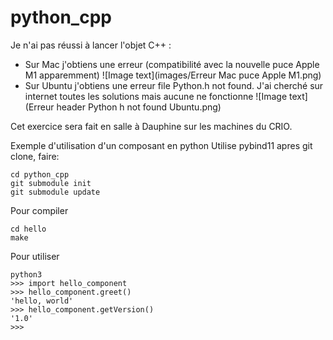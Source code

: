 # python_cpp
Je n'ai pas réussi à lancer l'objet C++ :
* Sur Mac j'obtiens une erreur (compatibilité avec la nouvelle puce Apple M1 apparemment)
![Image text](images/Erreur Mac puce Apple M1.png)
* Sur Ubuntu j'obtiens une erreur file Python.h not found. J'ai cherché sur internet toutes les solutions mais aucune ne fonctionne
![Image text](Erreur header Python h not found Ubuntu.png)

Cet exercice sera fait en salle à Dauphine sur les machines du CRIO.

Exemple d'utilisation d'un composant en python
Utilise pybind11
apres git clone, faire:
```
cd python_cpp
git submodule init
git submodule update
```

Pour compiler

```
cd hello
make
```

Pour utiliser
```
python3
>>> import hello_component
>>> hello_component.greet()
'hello, world'
>>> hello_component.getVersion()
'1.0'
>>> 
```
